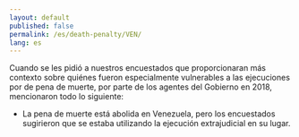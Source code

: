 ```yaml
---
layout: default
published: false
permalink: /es/death-penalty/VEN/
lang: es
---
```


Cuando se les pidió a nuestros encuestados que proporcionaran más contexto sobre quiénes fueron especialmente vulnerables a las ejecuciones por de pena de muerte, por parte de los agentes del Gobierno en 2018, mencionaron todo lo siguiente:
-	La pena de muerte está abolida en Venezuela, pero los encuestados sugirieron que se estaba utilizando la ejecución extrajudicial en su lugar.

